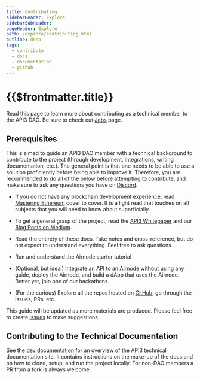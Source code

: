 ```yaml
---
title: Contributing
sidebarHeader: Explore
sidebarSubHeader:
pageHeader: Explore
path: /explore/contributing.html
outline: deep
tags:
  - contribute
  - docs
  - documentation
  - github
---
```


<PageHeader/>

# {{$frontmatter.title}}

Read this page to learn more about contributing as a technical member to the
API3 DAO. Be sure to check out [Jobs](./jobs.md) page.

## Prerequisites

This is aimed to guide an API3 DAO member with a technical background to
contribute to the project (through development, integrations, writing
documentation, etc.). The general point is that one needs to be able to use a
solution proficiently before being able to improve it. Therefore, you are
recommended to do all of the below before attempting to contribute, and make
sure to ask any questions you have on
[Discord](https://discord.gg/qnRrcfnm5W)<ExternalLinkImage/>.

- If you do not have any blockchain development experience, read
  [Mastering Ethereum](https://github.com/ethereumbook/ethereumbook)<ExternalLinkImage/>
  cover to cover. It is a light read that touches on all subjects that you will
  need to know about superficially.

- To get a general grasp of the project, read the
  <a href="/api3-whitepaper-v1.0.3.pdf" target="_api3-whitepaper"> API3
  Whitepaper</a><ExternalLinkImage/> and our [Blog Posts on Medium](./blog.md).

- Read the entirety of these docs. Take notes and cross-reference, but do not
  expect to understand everything. Feel free to ask questions.

- Run and understand the Airnode starter tutorial

- (Optional, but ideal) Integrate an API to an Airnode without using any guide,
  deploy the Airnode, and build a dApp that uses the Airnode. Better yet, join
  one of our hackathons.

- (For the curious) Explore all the repos hosted on
  [GitHub](https://github.com/api3dao)<ExternalLinkImage/>, go through the
  issues, PRs, etc.

This guide will be updated as more materials are produced. Please feel free to
create [issues](https://github.com/api3dao/api3-docs/issues) to make
suggestions.

## Contributing to the Technical Documentation

See the [dev documentation](/dev/) for an overview of the API3 technical
documentation site. It contains instructions on the make-up of the docs and on
how to clone, setup, and run the project locally. For non-DAO members a PR from
a fork is always welcome.

